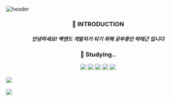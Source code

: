 ![header](https://capsule-render.vercel.app/api?type=soft&color=dbe2fe&height200&text=Welcome🖐&desc=My%20GitHub&descAlign=60&descAlignY=85)

<h3 align="center">🌱 INTRODUCTION </h3>
<h5 align="center"> 안녕하세요! 백엔드 개발자가 되기 위해 공부중인 박태근 입니다</h3>


<h3 align="center">📖 Studying.. </h3>
<div align=center> 
  <img src="https://img.shields.io/badge/java-007396?style=for-the-badge&logo=java&logoColor=white"> 
  <img src="https://img.shields.io/badge/mysql-4479A1?style=for-the-badge&logo=mysql&logoColor=white"> 
  <img src="https://img.shields.io/badge/spring-6DB33F?style=for-the-badge&logo=spring&logoColor=white"> 
  <img src="https://img.shields.io/badge/springboot-6DB33F?style=for-the-badge&logo=springboot&logoColor=white">
  <img src="https://img.shields.io/badge/Docker-2496ED?style=for-the-badge&logo=Docker&logoColor=white">
</div>

<br>
<img src="https://github-readme-stats.vercel.app/api/top-langs/?username=taegeun-park0525&layout=compact"><br><br>
<img src="https://github-readme-stats.vercel.app/api?username=taegeun-park0525&show_icons=true">
<br>
